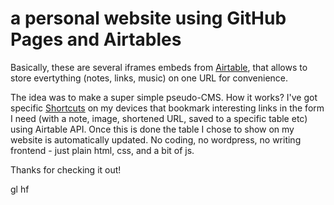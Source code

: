 # a personal website using GitHub Pages and Airtables

Basically, these are several iframes embeds from [Airtable](https://airtable.com), that allows to store evertything (notes, links, music) on one URL for convenience.

The idea was to make a super simple pseudo-CMS. How it works? I've got specific [Shortcuts](https://itunes.apple.com/us/app/shortcuts/id915249334?mt=8) on my devices that bookmark interesting links in the form I need (with a note, image, shortened URL, saved to a specific table etc) using Airtable API. Once this is done the table I chose to show on my website is automatically updated. No coding, no wordpress, no writing frontend - just plain html, css, and a bit of js.

Thanks for checking it out! 

gl hf

